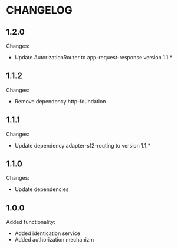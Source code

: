 CHANGELOG
=========

1.2.0
-----

Changes:

 * Update AutorizationRouter to app-request-response version 1.1.*

1.1.2
-----

Changes:

 * Remove dependency http-foundation

1.1.1
-----

Changes:

 * Update dependency adapter-sf2-routing to version 1.1.*

1.1.0
-----

Changes:

 * Update dependencies

1.0.0
-----

Added functionality:

 * Added identication service
 * Added authorization mechanizm
